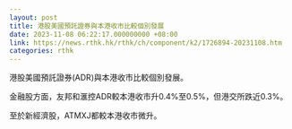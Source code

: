 ```yaml
---
layout: post
title: 港股美國預託證券與本港收市比較個別發展
date: 2023-11-08 06:22:17.000000000 +08:00
link: https://news.rthk.hk/rthk/ch/component/k2/1726894-20231108.htm
categories: rthk
---
```


港股美國預託證券(ADR)與本港收市比較個別發展。

金融股方面，友邦和滙控ADR較本港收市升0.4%至0.5%，但港交所跌近0.3%。

至於新經濟股，ATMXJ都較本港收市微升。
